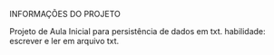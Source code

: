 INFORMAÇÕES DO PROJETO

Projeto de Aula Inicial para persistência de dados em txt. 
  habilidade: escrever e ler em arquivo txt. 
